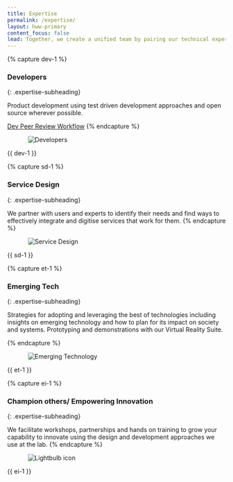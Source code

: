```yaml
---
title: Expertise
permalink: /expertise/
layout: hww-primary
content_focus: false
lead: Together, we create a unified team by pairing our technical expertise with your program knowledge.
---
```


{% capture dev-1 %}

### Developers

{: .expertise-subheading}

Product development using test driven development approaches and open source wherever possible.

[Dev Peer Review Workflow](../devPeerReviewWorkflow)
{% endcapture %}

<div class="nz-grid-full nz-section">
  <div class="nz-width-one-third">
    <ul class="graphic-list">
      <ol>
        <div class="graphic-list-img">
          <img src="{{ site.baseurl }}/assets/img/expertise/dev.png" alt="Developers">
        </div>
      </ol>
    </ul>
  </div>
  <div class="nz-width-two-thirds" markdown="1">
    {{ dev-1 }}
  </div>
</div>

{% capture sd-1 %}

### Service Design

{: .expertise-subheading}

We partner with users and experts to identify their needs and find ways to effectively integrate and digitise services that work for them.
{% endcapture %}

<div class="nz-grid-full">
  <div class="nz-width-one-third">
    <ul class="graphic-list">
      <ol>
        <div class="graphic-list-img">
          <img src="{{ site.baseurl }}/assets/img/expertise/serviceDesign.png" alt="Service Design">
        </div>
      </ol>
    </ul>
  </div>
  <div class="nz-width-two-thirds" markdown="1">
   {{ sd-1 }}
  </div>
</div>

{% capture et-1 %}

### Emerging Tech

{: .expertise-subheading}

Strategies for adopting and leveraging the best of technologies including insights on emerging technology and how to plan for its impact on society and systems. Prototyping and demonstrations with our Virtual Reality Suite.

{% endcapture %}

<div class="nz-grid-full nz-section">
  <div class="nz-width-one-third">
    <ul class="graphic-list">
      <ol>
        <div class="graphic-list-img">
          <img src="{{ site.baseurl }}/assets/img/expertise/emergingTech.png" alt="Emerging Technology">
        </div>
        <!-- <span>2-3 person team</span> -->
      </ol>
    </ul>
  </div>
  <div class="nz-width-two-thirds" markdown="1">
    {{ et-1 }}
  </div>
</div>

{% capture ei-1 %}

### Champion others/ Empowering Innovation

{: .expertise-subheading}

We facilitate workshops, partnerships and hands on training to grow your capability to innovate using the design and development approaches we use at the lab.
{% endcapture %}

<div class="nz-grid-full">
  <div class="nz-width-one-third">
    <ul class="graphic-list">
      <ol>
        <div class="graphic-list-img">
          <img src="{{ site.baseurl }}/assets/img/expertise/innovation.png" alt="Lightbulb icon">
        </div>
        <!-- <span>4-6 person team</span> -->
      </ol>
    </ul>
  </div>
  <div class="nz-width-two-thirds" markdown="1">
   {{ ei-1 }}
  </div>
</div>
